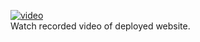 [![video](https://img.youtube.com/vi/7v1fEYDpCqU/0.jpg)](https://www.youtube.com/watch?v=7v1fEYDpCqU)
<br/>
Watch recorded video of deployed website.
